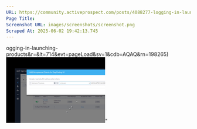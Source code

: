 ```yaml
---
URL: https://community.activeprospect.com/posts/4088277-logging-in-launching-products
Page Title: 
Screenshot URL: images/screenshots/screenshot.png
Scraped At: 2025-06-02 19:42:13.745
---
```

ogging-in-launching-products&r=&lt=714&evt=pageLoad&sv=1&cdb=AQAQ&rn=198265)![](images/image-1.png)"
